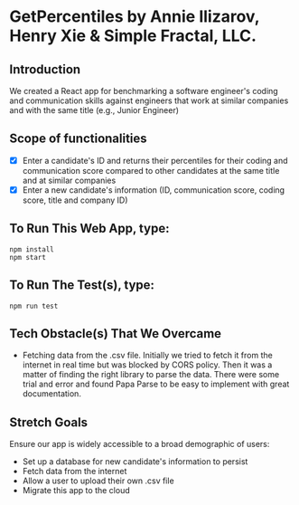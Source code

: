 # GetPercentiles by Annie Ilizarov, Henry Xie & Simple Fractal, LLC.

## Introduction
We created a React app for benchmarking a software engineer's coding and communication skills against engineers that work at similar companies and with the same title (e.g., Junior Engineer)

## Scope of functionalities 
- [X] Enter a candidate's ID and returns their percentiles for their coding and communication score compared to other candidates at the same title and at similar companies
- [X] Enter a new candidate's information (ID, communication score, coding score, title and company ID)

## To Run This Web App, type:

```
npm install
npm start
```

## To Run The Test(s), type:

```
npm run test
```

## Tech Obstacle(s) That We Overcame

- Fetching data from the .csv file. Initially we tried to fetch it from the internet in real time but was blocked by CORS policy. Then it was a matter of finding the right library to parse the data. There were some trial and error and found Papa Parse to be easy to implement with great documentation.

## Stretch Goals

Ensure our app is widely accessible to a broad demographic of users:

- Set up a database for new candidate's information to persist
- Fetch data from the internet
- Allow a user to upload their own .csv file
- Migrate this app to the cloud

